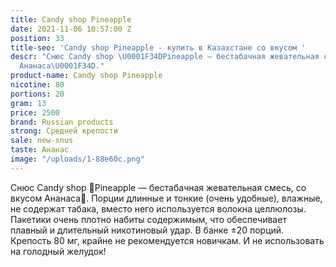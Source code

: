 ```yaml
---
title: Candy shop Pineapple
date: 2021-11-06 10:57:00 Z
position: 33
title-seo: 'Candy shop Pineapple - купить в Казахстане со вкусом '
descr: "Снюс Candy shop \U0001F34DPineapple — бестабачная жевательная смесь, со вкусом
  Ананаса\U0001F34D."
product-name: Candy shop Pineapple
nicotine: 80
portions: 20
gram: 13
price: 2500
brand: Russian products
strong: Средней крепости
sale: new-snus
taste: Ананас
image: "/uploads/1-88e60c.png"
---
```


Снюс Candy shop 🍍Pineapple — бестабачная жевательная смесь, со вкусом Ананаса🍍. Порции длинные и тонкие (очень удобные), влажные, не содержат табака, вместо него используется волокна целлюлозы. Пакетики очень плотно набиты содержимым, что обеспечивает плавный и длительный никотиновый удар. В банке ±20 порций. Крепость 80 мг, крайне не рекомендуется новичкам. И не использовать на голодный желудок!

